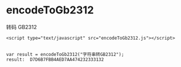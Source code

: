 encodeToGb2312
==============
转码 GB2312

`<script type="text/javascript" src="encodeToGb2312.js"></script>`

<pre><code>
var result = encodeToGb2312("字符串转GB2312");
result:  D7D6B7FBB4AED7AA474232333132
</code></pre>
